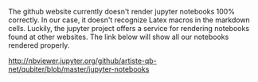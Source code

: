 The github website currently doesn't render jupyter 
notebooks 100% correctly. In our case, it doesn't recognize
Latex macros in the markdown cells. Luckily, the jupyter project
offers a service for rendering notebooks found at other websites.
The link below will show all our notebooks rendered properly.

http://nbviewer.jupyter.org/github/artiste-qb-net/qubiter/blob/master/jupyter-notebooks


